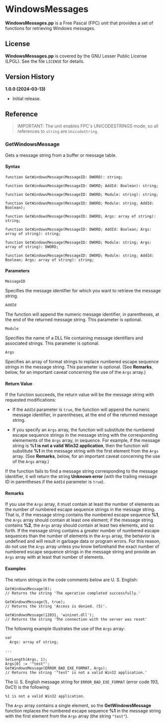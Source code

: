 # WindowsMessages

**WindowsMessages.pp** is a Free Pascal (FPC) unit that provides a set of functions for retrieving Windows messages.

## License

**WindowsMessages.pp** is covered by the GNU Lesser Public License (LPGL). See the file `LICENSE` for details.

## Version History

**1.0.0 (2024-03-13)**

* Initial release.

## Reference

> IMPORTANT: The unit enables FPC's UNICODESTRINGS mode, so all references to `string` are `UnicodeString`.

### GetWindowsMessage

Gets a message string from a buffer or message table.

#### Syntax

    function GetWindowsMessage(MessageID: DWORD): string;

    function GetWindowsMessage(MessageID: DWORD; AddId: Boolean): string;

    function GetWindowsMessage(MessageID: DWORD; Module: string): string;

    function GetWindowsMessage(MessageID: DWORD; Module: string; AddId: Boolean);

    function GetWindowsMessage(MessageID: DWORD; Args: array of string): string;

    function GetWindowsMessage(MessageID: DWORD; AddId: Boolean; Args: array of string): string;

    function GetWindowsMessage(MessageID: DWORD; Module: string; Args: array of string): DWORD;

    function GetWindowsMessage(MessageID: DWORD; Module: string; AddId: Boolean; Args: array of string): string;

#### Parameters

`MessageID`

Specifies the message identifier for which you want to retrieve the message string.

`AddId`

The function will append the numeric message identifier, in parentheses, at the end of the returned message string. This parameter is optional.

`Module`

Specifies the name of a DLL file containing message identifiers and associated strings. This parameter is optional.

`Args`

Specifies an array of format strings to replace numbered escape sequence strings in the message string. This parameter is optional. (See **Remarks**, below, for an important caveat concerning the use of the `Args` array.)

#### Return Value

If the function succeeds, the return value will be the message string with requested modifications:

* If the `AddId` parameter is `true`, the function will append the numeric message identifier, in parentheses, at the end of the returned message string.

* If you specify an `Args` array, the function will substitute the numbered escape sequence strings in the message string with the corresponding elemements of the `Args` array, in sequence. For example, if the message string is **%1 is not a valid Win32 application**, then the function will substitute **%1** in the message string with the first element from the `Args` array.  (See **Remarks**, below, for an important caveat concerning the use of the `Args` array.)

If the function fails to find a message string corresponding to the message identifier, it will return the string **Unknown error** (with the 
trailing message ID in parentheses if the `AddId` parameter is `true`).

#### Remarks

If you use the `Args` array, it must contain at least the number of elements as the number of numbered escape sequence strings in the message string. That is, if the message string contains the numbered escape sequence **%1**, the `Args` array should contain at least one element; if the message string contains **%2**, the `Args` array should contain at least two elements, and so forth. If the message string contains a greater number of numbered escape sequences than the number of elements in the `Args` array, the behavior is undefined and will result in garbage data or program errors. For this reason, do not use the `Args` array unless you know beforehand the exact number of numbered escape sequence strings in the message string and provide an `Args` array with at least that number of elements.

#### Examples

The return strings in the code comments below are U. S. English:

    GetWindowsMessage(0);
    // Returns the string 'The operation completed successfully.'

    GetWindowsMessage(5, true);
    // Returns the string 'Access is denied. (5)'.

    GetWindowsMessage(12031, 'wininet.dll');
    // Returns the string 'The connection with the server was reset'

The following example illustrates the use of the `Args` array:

    var
      Args: array of string;

    ...

    SetLength(Args, 1);
    Args[0] := '"test"';
    GetWindowsMessage(ERROR_BAD_EXE_FORMAT, Args);
    // Returns the string '"test" is not a valid Win32 application.'

The U. S. English message string for `ERROR_BAD_EXE_FORMAT` (error code 193, 0xC1) is the following:

    %1 is not a valid Win32 application.

The `Args` array contains a single element, so the **GetWindowsMessage** function replaces the numbered escape sequence **%1** in the message string with the first element from the `Args` array (the string `"test"`).
